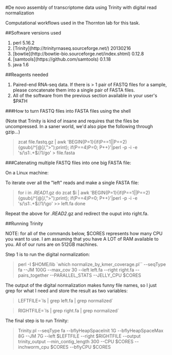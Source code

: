 #De novo assembly of transcriptome data using Trinity with digital read normalization

Computational workflows used in the Thornton lab for this task.

##Software versions used
<ol>
<li>perl 5.16.2</li>
<li>[Trinity](http://trinityrnaseq.sourceforge.net/) 20130216</li>
<li>[bowtie](http://bowtie-bio.sourceforge.net/index.shtml) 0.12.8</li>
<li>[samtools](https://github.com/samtools) 0.1.18</li>
<li>java 1.6</li>
</ol>

##Reagents needed

<ol>
<li>Paired-end RNA-seq data.  If there is > 1 pair of FASTQ files for a sample, please concatenate them into a single pair of FASTA files.</li>
<li>All of the software from the previous section available in your user's $PATH</li>
</ol>

###How to turn FASTQ files into FASTA files using the shell

(Note that Trinity is kind of insane and requires that the files be uncompressed. In a saner world, we'd also pipe the following through gzip...)

>zcat file.fastq.gz | awk 'BEGIN{P=1}{if(P==1||P==2){gsub(/^[@]/,">");print}; if(P==4)P=0; P++}'|perl -p -i -e 's/\s1:.+$/\/1/go' > file.fasta

###Catenating multiple FASTQ files into one big FASTA file:

On a Linux machine:

To iterate over all the "left" reads and make a single FASTA file:

>for i in *.READ1*.gz
>do
>zcat $i | awk 'BEGIN{P=1}{if(P==1||P==2){gsub(/^[@]/,">");print}; if(P==4)P=0; P++}'|perl -p -i -e 's/\s1:.+$/\/1/\go' >> left.fa
>done

Repeat the above for *.READ2*.gz and redirect the ouput into right.fa.

##Running Trinity

NOTE: for all of the commands below, $CORES represents how many CPU you want to use.  I am assuming that you have A LOT of RAM available to you.  All of our runs are on 512GB machines.

Step 1 is to run the digital normalization:
>perl -I $HOME/lib \`which normalize_by_kmer_coverage.pl`` --seqType fa --JM 100G --max_cov 30 --left left.fa --right right.fa --pairs_together --PARALLEL_STATS --JELLY_CPU $CORES

The output of the digital normalization makes funny file names, so I just grep for what I need and store the result as two variables:
>LEFTFILE=\`ls | grep left.fa | grep normalized\`

>RIGHTFILE=\`ls | grep right.fa | grep normalized\`

The final step is to run Trinity:

>Trinity.pl --seqType fa --bflyHeapSpaceInit 1G --bflyHeapSpaceMax 8G --JM 7G --left $LEFTFILE --right $RIGHTFILE --output trinity_output --min_contig_length 300 --CPU $CORES --inchworm_cpu $CORES --bflyCPU $CORES